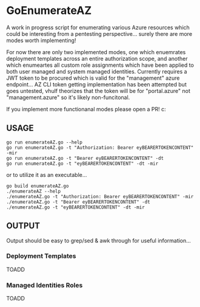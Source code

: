 # GoEnumerateAZ
A work in progress script for enumerating various Azure resources which could be interesting from a pentesting perspective... surely there are more modes worth implementing!


For now there are only two implemented modes, one which enuemrates deployment templates across an entire authorization scope, and another which enumeartes all custom role assignments which have been applied to both user managed and system managed identities.
Currently requires a JWT token to be procured which is valid for the "management" azure endpoint... AZ CLI token getting implementation has been attempted but goes untested, vhulf theorizes that the token will be for "portal.azure" not "management.azure" so it's likely non-funcitonal.


If you implement more functionanal modes please open a PR! c:

## USAGE

```
go run enumerateAZ.go --help
go run enumerateAZ.go -t "Authorization: Bearer eyBEARERTOKENCONTENT" -mir
go run enumerateAZ.go -t "Bearer eyBEARERTOKENCONTENT" -dt
go run enumerateAZ.go -t "eyBEARERTOKENCONTENT" -dt -mir
```

or to utilize it as an executable...
```
go build enumerateAZ.go
./enumerateAZ --help
./enumerateAZ.go -t "Authorization: Bearer eyBEARERTOKENCONTENT" -mir
./enumerateAZ.go -t "Bearer eyBEARERTOKENCONTENT" -dt
./enumerateAZ.go -t "eyBEARERTOKENCONTENT" -dt -mir
```

## OUTPUT
Output should be easy to grep/sed & awk through for useful information...

### Deployment Templates
TOADD

### Managed Identities Roles
TOADD
